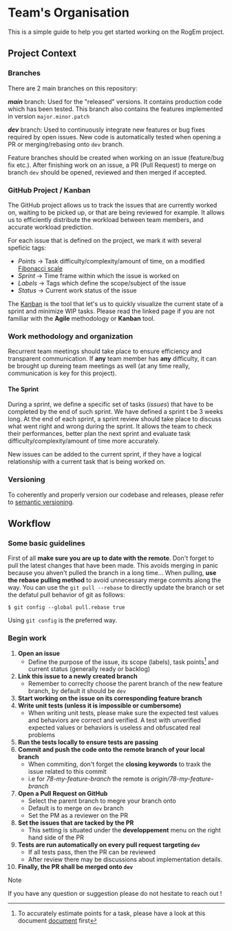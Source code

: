 # Team's Organisation

This is a simple guide to help you get started working on the RogEm project.

## Project Context

### Branches

There are 2 main branches on this repository:

***main*** branch: Used for the "released" versions. It contains production code which has been tested. This branch also contains the features implemented in version `major.minor.patch`

***dev*** branch: Used to continuously integrate new features or bug fixes required by open issues. New code is automatically tested when opening a PR or merging/rebasing onto `dev` branch.

Feature branches should be created when working on an issue (feature/bug fix etc.). After finishing work on an issue, a PR (Pull Request) to merge on branch `dev` should be opened, reviewed and then merged if accepted.

### GitHub Project / Kanban

The GitHub project allows us to track the issues that are currently worked on, waiting to be picked up, or that are being reviewed for example. It allows us to efficiently distribute the workload between team members, and accurate workload prediction.

For each issue that is defined on the project, we mark it with several speficic tags:

- *Points* -> Task difficulty/complexity/amount of time, on a modified [Fibonacci scale](https://www.lucidchart.com/blog/fibonacci-scale-for-agile-estimation)
- *Sprint* -> Time frame within which the issue is worked on
- *Labels* -> Tags which define the scope/subject of the issue
- *Status* -> Current work status of the issue

The [Kanban](https://kissflow.com/project/agile/kanban-methodology/) is the tool that let's us to quickly visualize the current state of a sprint and minimize WIP tasks. Please read the linked page if you are not familiar with the **Agile** methodology or **Kanban** tool.

### Work methodology and organization

Recurrent team meetings should take place to ensure efficiency and transparent communication. If **any** team member has **any** difficulty, it can be brought up dureing team meetings as well (at any time really, communication is key for this project).

#### The Sprint

During a sprint, we define a specific set of tasks (*issues*) that have to be completed by the end of such sprint. We have defined a sprint t be 3 weeks long. At the end of each sprint, a sprint review should take place to discuss what went right and wrong during the sprint. It allows the team to check their performances, better plan the next sprint and evaluate task difficulty/complexity/amount of time more accurately.

New issues can be added to the current sprint, if they have a logical relationship with a current task that is being worked on.

### Versioning

To coherently and properly version our codebase and releases, please refer to [semantic versioning](https://semver.org/).


## Workflow

### Some basic guidelines

First of all **make sure you are up to date with the remote**. Don't forget to pull the latest changes that have been made. This avoids merging in panic because you ahven't pulled the branch in a long time... When pulling, **use the rebase pulling method** to avoid unnecessary merge commits along the way. You can use the `git pull --rebase` to directly update the branch or set the defatul pull behavior of git as follows:

```
$ git config --global pull.rebase true
```

Using `git config` is the preferred way.


### Begin work

1. **Open an issue**
   - Define the purpose of the issue, its scope (labels), task points[^Point_estimation] and current status (generally ready or backlog)
2. **Link this issue to a newly created branch**
   - Remember to correclty choose the parent branch of the new feature branch, by default it should be `dev`
3. **Start working on the issue on its corresponding feature branch**
4. **Write unit tests (unless it is impossible or cumbersome)**
   - When writing unit tests, please make sure the expected test values and behaviors are correct and verified. A test with unverified expected values or behaviors is useless and obfuscated real problems
5. **Run the tests locally to ensure tests are passing**
6. **Commit and push the code onto the remote branch of your local branch**
   - When commiting, don't forget the **closing keywords** to traxk the issue related to this commit
   - i.e for *78-my-feature-branch* the remote is *origin/78-my-feature-branch*
7. **Open a Pull Request on GitHub**
   - Select the parent branch to megre your branch onto
   - Default is to merge on `dev` branch
   - Set the PM as a reviewer on the PR
8. **Set the issues that are tacked by the PR**
   - This setting is situated under the **developpement** menu on the right hand side of the PR
9. **Tests are run automatically on every pull request targeting `dev`**
   - If all tests pass, then the PR can be reviewed
   - After review there may be discussions about implementation details.
10. **Finally, the PR shall be merged onto `dev`**


> [!NOTE]
> If you have any question or suggestion please do not hesitate to reach out !


[^Point_estimation]: To accurately estimate points for a task, please have a look at this document [document](https://asana.com/resources/story-points) first

